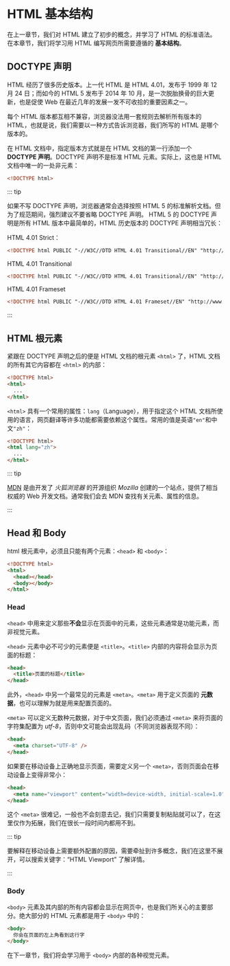 # HTML 基本结构

在上一章节，我们对 HTML 建立了初步的概念，并学习了 HTML 的标准语法。  
在本章节，我们将学习用 HTML 编写网页所需要遵循的 **基本结构**。

## DOCTYPE 声明

HTML 经历了很多历史版本。上一代 HTML 是 HTML 4.01，发布于 1999 年 12 月 24 日；而如今的 HTML 5 发布于 2014 年 10 月，是一次脱胎换骨的巨大更新，也是促使 Web 在最近几年的发展一发不可收拾的重要因素之一。

每个 HTML 版本都互相不兼容，浏览器没法用一套规则去解析所有版本的 HTML，也就是说，我们需要以一种方式告诉浏览器，我们所写的 HTML 是哪个版本的。

在 HTML 文档中，指定版本方式就是在 HTML 文档的第一行添加一个 **DOCTYPE 声明**。DOCTYPE 声明不是标准 HTML 元素。实际上，这也是 HTML 文档中唯一的一处非元素：

```html
<!DOCTYPE html>
```

::: tip

如果不写 DOCTYPE 声明，浏览器通常会选择按照 HTML 5 的标准解析文档。但为了规范期间，强烈建议不要省略 DOCTYPE 声明。
HTML 5 的 DOCTYPE 声明是所有 HTML 版本中最简单的，HTML 历史版本的 DOCTYPE 声明相当冗长：

HTML 4.01 Strict：

```html
<!DOCTYPE html PUBLIC "-//W3C//DTD HTML 4.01 Transitional//EN" "http://www.w3.org/TR/html4/loose.dtd">
```

HTML 4.01 Transitional

```html
<!DOCTYPE html PUBLIC "-//W3C//DTD HTML 4.01 Transitional//EN" "http://www.w3.org/TR/html4/loose.dtd">
```

HTML 4.01 Frameset

```html
<!DOCTYPE html PUBLIC "-//W3C//DTD HTML 4.01 Frameset//EN" "http://www.w3.org/TR/html4/frameset.dtd">
```

:::

## HTML 根元素

紧跟在 DOCTYPE 声明之后的便是 HTML 文档的根元素 `<html>` 了，HTML 文档的所有其它内容都在 `<html>` 的内部：

```html
<!DOCTYPE html>
<html>
  ...
</html>
```

`<html>` 具有一个常用的属性：`lang`（Language），用于指定这个 HTML 文档所使用的语言，网页翻译等许多功能都需要依赖这个属性。常用的值是英语`"en"`和中文`"zh"`：

```html
<!DOCTYPE html>
<html lang="zh">
  ...
</html>
```

::: tip

[MDN](https://developer.mozilla.org/zh-CN/) 是由开发了 _火狐浏览器_ 的开源组织 _Mozilla_ 创建的一个站点，提供了相当权威的 Web 开发文档。通常我们会去 MDN 查找有关元素、属性的信息。

:::

## Head 和 Body

html 根元素中，必须且只能有两个元素：`<head>` 和 `<body>`：

```html
<!DOCTYPE html>
<html>
  <head></head>
  <body></body>
</html>
```

### Head

`<head>` 中用来定义那些**不会**显示在页面中的元素，这些元素通常是功能元素，而非视觉元素。

`<head>` 元素中必不可少的元素便是 `<title>`。`<title>` 内部的内容将会显示为页面的标题：

```html
<head>
  <title>页面的标题</title>
</head>
```

此外，`<head>` 中另一个最常见的元素是 `<meta>`。`<meta>` 用于定义页面的 **元数据**，也可以理解为就是用来配置页面的。

`<meta>` 可以定义无数种元数据，对于中文页面，我们必须通过 `<meta>` 来将页面的字符集配置为 _utf-8_，否则中文可能会出现乱码（不同浏览器表现不同）：

```html
<head>
  <meta charset="UTF-8" />
</head>
```

如果要在移动设备上正确地显示页面，需要定义另一个 `<meta>`，否则页面会在移动设备上变得非常小：

```html
<head>
  <meta name="viewport" content="width=device-width, initial-scale=1.0" />
</head>
```

这个 `<meta>` 很难记，一般也不会刻意去记，我们只需要复制粘贴就可以了，在这里仅作为拓展，我们在很长一段时间内都用不到。

::: tip

要解释在移动设备上需要额外配置的原因，需要牵扯到许多概念，我们在这里不展开，可以搜索关键字：“HTML Viewport” 了解详情。

:::

### Body

`<body>` 元素及其内部的所有内容都会显示在网页中，也是我们所关心的主要部分。绝大部分的 HTML 元素都是用于 `<body>` 中的：

```html
<body>
  你会在页面的左上角看到这行字
</body>
```

在下一章节，我们将会学习用于 `<body>` 内部的各种视觉元素。
